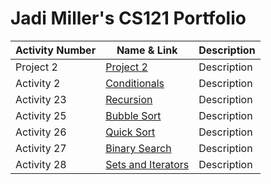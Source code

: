 # Jadi Miller's CS121 Portfolio

| Activity Number | Name & Link | Description |
---------------------|-------|----------|
| Project 2 | [Project 2](https://github.com/jadimiller/CS121-Miller/tree/main/project2) | Description |
| Activity 2 | [Conditionals](https://github.com/jadimiller/CS121-Miller/tree/main/ConditionalsActivity) | Description |
| Activity 23 | [Recursion](https://github.com/jadimiller/CS121-Miller/tree/main/RecursionActivity) | Description |
| Activity 25 | [Bubble Sort](https://github.com/jadimiller/CS121-Miller/tree/main/BubbleSort) | Description |
| Activity 26 | [Quick Sort](https://github.com/jadimiller/CS121-Miller/tree/main/sortingActivity2) | Description |
| Activity 27 | [Binary Search](https://github.com/jadimiller/CS121-Miller/tree/main/binarySearchActivity) | Description |
| Activity 28 | [Sets and Iterators](https://github.com/jadimiller/CS121-Miller/tree/main/setAndIteratorActivity) | Description |
